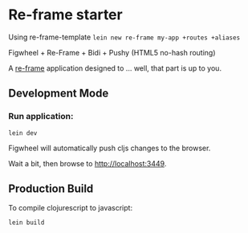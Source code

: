 # Re-frame starter

Using re-frame-template `lein new re-frame my-app +routes +aliases`

Figwheel + Re-Frame + Bidi + Pushy (HTML5 no-hash routing)


A [re-frame](https://github.com/Day8/re-frame) application designed to ... well, that part is up to you.

## Development Mode

### Run application:

```
lein dev
```

Figwheel will automatically push cljs changes to the browser.

Wait a bit, then browse to [http://localhost:3449](http://localhost:3449).

## Production Build


To compile clojurescript to javascript:

```
lein build
```

